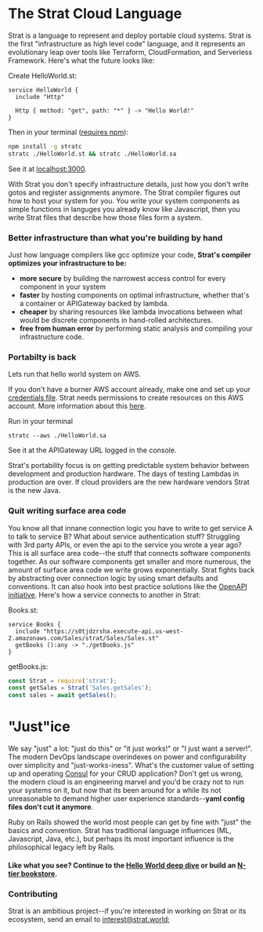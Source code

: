 # The Strat Cloud Language

Strat is a language to represent and deploy portable cloud systems.  Strat is the first "infrastructure as high level code" language, and it represents an evolutionary leap over tools like Terraform, CloudFormation, and Serverless Framework.  Here's what the future looks like:

Create HelloWorld.st:
```st
service HelloWorld {
  include "Http"

  Http { method: "get", path: "*" } -> "Hello World!"
}
```
Then in your terminal ([requires npm](https://nodejs.org/en/)):
```sh
npm install -g stratc
stratc ./HelloWorld.st && stratc ./HelloWorld.sa
```
See it at [localhost:3000](http://localhost:3000).

With Strat you don't specify infrastructure details, just how you don't write gotos and register assignments anymore.  The Strat compiler figures out how to host your system for you.  You write your system components as simple functions in languges you already know like Javascript, then you write Strat files that describe how those files form a system.

### Better infrastructure than what you're building by hand

Just how language compilers like gcc optimize your code, __Strat's compiler optimizes your infrastructure to be:__

  - __more secure__ by building the narrowest access control for every component in your system
  - __faster__ by hosting components on optimal infrastructure, whether that's a container or APIGateway backed by lambda.
  - __cheaper__ by sharing resources like lambda invocations between what would be discrete components in hand-rolled architectures.
  - __free from human error__ by performing static analysis and compiling your infrastructure code.

### Portabilty is back

Lets run that hello world system on AWS.

If you don't have a burner AWS account already, make one and set up your [credentials file](https://docs.aws.amazon.com/cli/latest/userguide/cli-configure-files.html).  Strat needs permissions to create resources on this AWS account.  More information about this [here](./User%20Guide/AWS).

Run in your terminal
```
stratc --aws ./HelloWorld.sa
```
See it at the APIGateway URL logged in the console.

Strat's portability focus is on getting predictable system behavior between development and production hardware.  The days of testing Lambdas in production are over.  If cloud providers are the new hardware vendors Strat is the new Java.

### Quit writing surface area code

You know all that innane connection logic you have to write to get service A to talk to service B?  What about service authentication stuff?  Struggling with 3rd party APIs, or even the api to the service you wrote a year ago?  This is all surface area code--the stuff that connects software components together.  As our software components get smaller and more numerous, the amount of surface area code we write grows exponentially.  Strat fights back by abstracting over connection logic by using smart defaults and conventions.  It can also hook into best practice solutions like the [OpenAPI initiative](https://www.openapis.org/).  Here's how a service connects to another in Strat:

Books.st:
```st
service Books {
  include "https://s0tjdzrsha.execute-api.us-west-2.amazonaws.com/Sales/strat/Sales/Sales.st"
  getBooks ():any -> "./getBooks.js"
}
```

getBooks.js:
```javascript
const Strat = require('strat');
const getSales = Strat('Sales.getSales');
const sales = await getSales();
```

# "Just"ice

We say "just" a lot: "just do this" or "it just works!" or "I just want a server!".  The modern DevOps landscape overindexes on power and configurability over simplicity and "just-works-iness".  What's the customer value of setting up and operating [Consul](https://www.hashicorp.com/products/consul) for your CRUD application?  Don't get us wrong, the modern cloud is an engineering marvel and you'd be crazy not to run your systems on it, but now that its been around for a while its not unreasonable to demand higher user experience standards--__yaml config files don't cut it anymore__.

Ruby on Rails showed the world most people can get by fine with "just" the basics and convention.  Strat has traditional language influences (ML, Javascript, Java, etc.), but perhaps its most important influence is the philosophical legacy left by Rails.



#### Like what you see?  Continue to the [Hello World deep dive](./Guides/Hello%20World) or build an [N-tier bookstore](./Guides/Bookstore).

### Contributing

Strat is an ambitious project--if you're interested in working on Strat or its ecosystem, send an email to [interest@strat.world](mailto:interest@strat.world);
